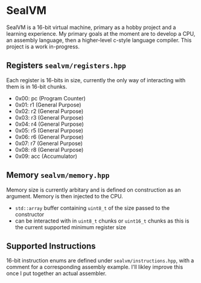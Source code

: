 # SealVM
SealVM is a 16-bit virtual machine, primary as a hobby project and a learning experience. My primary goals at the moment are to develop a CPU, an assembly language, then a higher-level c-style language compiler. This project is a work in-progress.

## Registers `sealvm/registers.hpp`
Each register is 16-bits in size, currently the only way of interacting with them is in 16-bit chunks.
- 0x00: pc (Program Counter)
- 0x01: r1 (General Purpose)
- 0x02: r2 (General Purpose)
- 0x03: r3 (General Purpose)
- 0x04: r4 (General Purpose)
- 0x05: r5 (General Purpose)
- 0x06: r6 (General Purpose)
- 0x07: r7 (General Purpose)
- 0x08: r8 (General Purpose)
- 0x09: acc (Accumulator)

## Memory `sealvm/memory.hpp`
Memory size is currently arbitary and is defined on construction as an argument. Memory is then injected to the CPU.
- `std::array` buffer containing `uint8_t` of the size passed to the constructor
- can be interacted with in `uint8_t` chunks or `uint16_t` chunks as this is the current supported minimum register size

## Supported Instructions 
16-bit instruction enums are defined under `sealvm/instructions.hpp`, with a comment for a corresponding assembly example. I'll likley improve this once I put together an actual assembler.